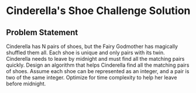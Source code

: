 # Cinderella's Shoe Challenge Solution

## Problem Statement
Cinderella has N pairs of shoes, but the Fairy Godmother has magically shuffled them all. Each shoe is unique and only pairs with its twin. Cinderella needs to leave by midnight and must find all the matching pairs quickly. Design an algorithm that helps Cinderella find all the matching pairs of shoes. Assume each shoe can be represented as an integer, and a pair is two of the same integer. Optimize for time complexity to help her leave before midnight.
